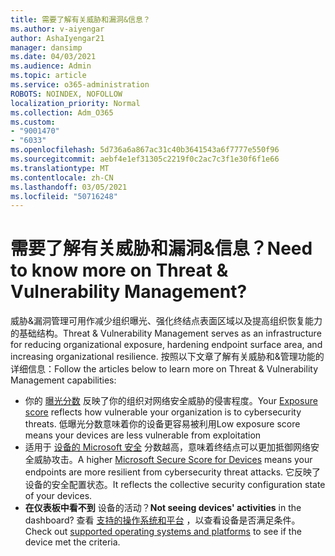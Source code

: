 ```yaml
---
title: 需要了解有关威胁和漏洞&信息？
ms.author: v-aiyengar
author: AshaIyengar21
manager: dansimp
ms.date: 04/03/2021
ms.audience: Admin
ms.topic: article
ms.service: o365-administration
ROBOTS: NOINDEX, NOFOLLOW
localization_priority: Normal
ms.collection: Adm_O365
ms.custom:
- "9001470"
- "6033"
ms.openlocfilehash: 5d736a6a867ac31c40b3641543a6f7777e550f96
ms.sourcegitcommit: aebf4e1ef31305c2219f0c2ac7c3f1e30f6f1e66
ms.translationtype: MT
ms.contentlocale: zh-CN
ms.lasthandoff: 03/05/2021
ms.locfileid: "50716248"
---
```

# <a name="need-to-know-more-on-threat--vulnerability-management"></a><span data-ttu-id="e3f02-102">需要了解有关威胁和漏洞&信息？</span><span class="sxs-lookup"><span data-stu-id="e3f02-102">Need to know more on Threat & Vulnerability Management?</span></span>

<span data-ttu-id="e3f02-103">威胁&漏洞管理可用作减少组织曝光、强化终结点表面区域以及提高组织恢复能力的基础结构。</span><span class="sxs-lookup"><span data-stu-id="e3f02-103">Threat & Vulnerability Management serves as an infrastructure for reducing organizational exposure, hardening endpoint surface area, and increasing organizational resilience.</span></span> <span data-ttu-id="e3f02-104">按照以下文章了解有关威胁和&管理功能的详细信息：</span><span class="sxs-lookup"><span data-stu-id="e3f02-104">Follow the articles below to learn more on Threat & Vulnerability Management capabilities:</span></span>

- <span data-ttu-id="e3f02-105">你的 [曝光分数](https://docs.microsoft.com/windows/security/threat-protection/microsoft-defender-atp/tvm-exposure-score) 反映了你的组织对网络安全威胁的侵害程度。</span><span class="sxs-lookup"><span data-stu-id="e3f02-105">Your [Exposure score](https://docs.microsoft.com/windows/security/threat-protection/microsoft-defender-atp/tvm-exposure-score) reflects how vulnerable your organization is to cybersecurity threats.</span></span> <span data-ttu-id="e3f02-106">低曝光分数意味着你的设备更容易被利用</span><span class="sxs-lookup"><span data-stu-id="e3f02-106">Low exposure score means your devices are less vulnerable from exploitation</span></span>
- <span data-ttu-id="e3f02-107">适用于 [设备的 Microsoft 安全](https://docs.microsoft.com/windows/security/threat-protection/microsoft-defender-atp/tvm-microsoft-secure-score-devices) 分数越高，意味着终结点可以更加抵御网络安全威胁攻击。</span><span class="sxs-lookup"><span data-stu-id="e3f02-107">A higher [Microsoft Secure Score for Devices](https://docs.microsoft.com/windows/security/threat-protection/microsoft-defender-atp/tvm-microsoft-secure-score-devices) means your endpoints are more resilient from cybersecurity threat attacks.</span></span> <span data-ttu-id="e3f02-108">它反映了设备的安全配置状态。</span><span class="sxs-lookup"><span data-stu-id="e3f02-108">It reflects the collective security configuration state of your devices.</span></span>
- <span data-ttu-id="e3f02-109">**在仪表板中看不到** 设备的活动？</span><span class="sxs-lookup"><span data-stu-id="e3f02-109">**Not seeing devices' activities** in the dashboard?</span></span> <span data-ttu-id="e3f02-110">查看 [支持的操作系统和平台](https://docs.microsoft.com/windows/security/threat-protection/microsoft-defender-atp/tvm-supported-os) ，以查看设备是否满足条件。</span><span class="sxs-lookup"><span data-stu-id="e3f02-110">Check out [supported operating systems and platforms](https://docs.microsoft.com/windows/security/threat-protection/microsoft-defender-atp/tvm-supported-os) to see if the device met the criteria.</span></span>
